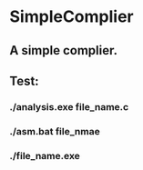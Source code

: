 # SimpleComplier
## A simple complier.

## Test:
### ./analysis.exe file_name.c
### ./asm.bat file_nmae
### ./file_name.exe